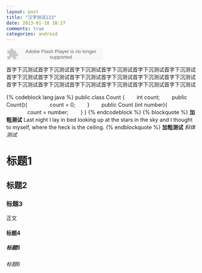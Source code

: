```yaml
---
layout: post
title: "汉字测试123"
date: 2013-01-10 10:27
comments: true
categories: android
---
```

<embed src="http://www.xiami.com/widget/0_1769657875/singlePlayer.swf" type="application/x-shockwave-flash" width="257" height="33" wmode="transparent"></embed>
<p id="article">首字下沉测试首字下沉测试首字下沉测试首字下沉测试首字下沉测试首字下沉测试首字下沉测试首字下沉测试首字下沉测试首字下沉测试首字下沉测试首字下沉测试首字下沉测试首字下沉测试首字下沉测试首字下沉测试首字下沉测试首字下沉测试</p>
{% codeblock lang:java %}
public class Count {
　　int count;
　　public Count(){
　　　　count = 0;
　　}
　　public Count (int number){
　　　　count = number;
　　}
}
{% endcodeblock %}
{% blockquote %}
<strong>加粗测试</strong>
Last night I lay in bed looking up at the stars in the sky and I thought to myself, where the heck is the ceiling.
{% endblockquote %}
<strong>加粗测试</strong>
<em>斜体测试</em>

<h1>标题1</h1>
<h2>标题2</h2>
<h3>标题3</h3>
<p class="para">正文</p>
<h4>标题4</h4>
<h5>标题5</h5>
<h6>标题6</h6>